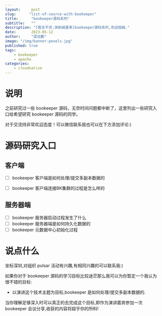 ```yaml
---
layout:     post 
slug:      "list-of-source-with-bookeeper"
title:      "bookeeper源码系列"
subtitle:   ""
description: "[暂无干货,快到碗里来]bookeeper源码系列,欢迎投稿."
date:       2023-05-12
author:     "梁远鹏"
image: "/img/banner-pexels.jpg"
published: true
tags:
    - bookeeper
    - apache
categories: 
    - cloudnative
---
```



# 说明

之前研究过一些 bookeeper 源码，无奈时间问题都中断了，这里列出一些研究入口给希望研究 bookeeper 源码的同学。

对于交流持非常欢迎态度！可以微信联系我也可以在下方添加评论:)

# 源码研究入口

## 客户端

- [ ] bookeeper 客户端是如何处理/提交多副本数据的
- [ ] bookeeper 客户端连接BK集群的过程是怎么样的


## 服务器端

- [ ] bookeeper 服务器启动过程发生了什么
- [ ] bookeeper 服务器端是如何持久化数据的
- [ ] bookeeper 元数据中心初始化过程

# 说点什么

坐标深圳,对组织 pulsar 活动有兴趣,有相同兴趣的可以联系我:)

如果你对于 bookeeper 源码的学习目标比较迷茫那么我可以为你暂定一个我认为很不错的目标:

- 以演讲这个技术主题为目标,bookeeper 是如何处理/提交多副本数据的.

当你理解足够深入时可以真正的去完成这个目标,即作为演讲嘉宾参加一次 bookeeper 会议分享,收获的内容将超乎你的所料!